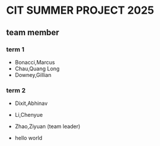 # CIT SUMMER PROJECT 2025
## team member
### term 1
- Bonacci,Marcus
- Chau,Quang Long
- Downey,Gillian 
### term 2
- Dixit,Abhinav
- Li,Chenyue
- Zhao,Ziyuan (team leader)

- hello world
